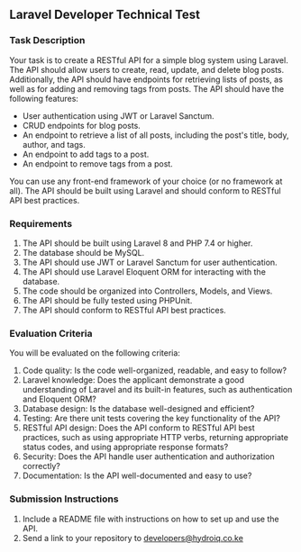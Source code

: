 ## Laravel Developer Technical Test

### Task Description

Your task is to create a RESTful API for a simple blog system using Laravel. The API should allow users to create, read, update, and delete blog posts. Additionally, the API should have endpoints for retrieving lists of posts, as well as for adding and removing tags from posts. The API should have the following features:

- User authentication using JWT or Laravel Sanctum.
- CRUD endpoints for blog posts.
- An endpoint to retrieve a list of all posts, including the post's title, body, author, and tags.
- An endpoint to add tags to a post.
- An endpoint to remove tags from a post.

You can use any front-end framework of your choice (or no framework at all). The API should be built using Laravel and should conform to RESTful API best practices.

### Requirements

1. The API should be built using Laravel 8 and PHP 7.4 or higher.
2. The database should be MySQL.
3. The API should use JWT or Laravel Sanctum for user authentication.
4. The API should use Laravel Eloquent ORM for interacting with the database.
5. The code should be organized into Controllers, Models, and Views.
6. The API should be fully tested using PHPUnit.
7. The API should conform to RESTful API best practices.

### Evaluation Criteria

You will be evaluated on the following criteria:

1. Code quality: Is the code well-organized, readable, and easy to follow?
2. Laravel knowledge: Does the applicant demonstrate a good understanding of Laravel and its built-in features, such as authentication and Eloquent ORM?
3. Database design: Is the database well-designed and efficient?
4. Testing: Are there unit tests covering the key functionality of the API?
5. RESTful API design: Does the API conform to RESTful API best practices, such as using appropriate HTTP verbs, returning appropriate status codes, and using appropriate response formats?
6. Security: Does the API handle user authentication and authorization correctly?
7. Documentation: Is the API well-documented and easy to use?

### Submission Instructions

1. Include a README file with instructions on how to set up and use the API.
3. Send a link to your repository to developers@hydroiq.co.ke
